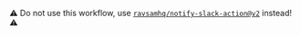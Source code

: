 ⚠️ Do not use this workflow, use [`ravsamhq/notify-slack-action@v2`](https://github.com/ravsamhq/notify-slack-action) instead! ⚠️
